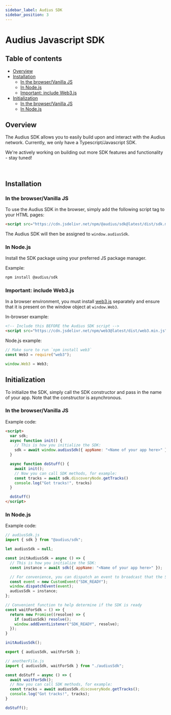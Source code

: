 ```yaml
---
sidebar_label: Audius SDK
sidebar_position: 3
---
```


# Audius Javascript SDK

## Table of contents
- [Overview](#overview)
- [Installation](#installation)
  - [In the browser/Vanilla JS](#in-the-browservanilla-js)
  - [In Node.js](#in-nodejs)
  - [Important: include Web3.js](#important-include-web3js)
- [Initialization](#initialization)
  - [In the browser/Vanilla JS](#in-the-browservanilla-js-1)
  - [In Node.js](#in-nodejs-1)

## Overview

The Audius SDK allows you to easily build upon and interact with the Audius network. Currently, we only have a Typescript/Javascript SDK.

We're actively working on building out more SDK features and functionality - stay tuned!

<br />

## Installation

### In the browser/Vanilla JS

To use the Audius SDK in the browser, simply add the following script tag to your HTML pages:

```html
<script src="https://cdn.jsdelivr.net/npm/@audius/sdk@latest/dist/sdk.min.js"></script>
```

The Audius SDK will then be assigned to `window.audiusSdk`.

### In Node.js

Install the SDK package using your preferred JS package manager.

Example:

```bash
npm install @audius/sdk
```

### Important: include Web3.js

In a browser environment, you must install [web3.js](https://github.com/ChainSafe/web3.js) separately and ensure that it is present on the window object at `window.Web3`.

In-browser example:

```html
<!-- Include this BEFORE the Audius SDK script -->
<script src="https://cdn.jsdelivr.net/npm/web3@latest/dist/web3.min.js"></script>
```

Node.js example:

```javascript
// Make sure to run `npm install web3`
const Web3 = require("web3");

window.Web3 = Web3;
```

## Initialization

To initialize the SDK, simply call the SDK constructor and pass in the name of your app. Note that the constructor is asynchronous.

### In the browser/Vanilla JS

Example code:

```html
<script>
  var sdk;
  async function init() {
    // This is how you initialize the SDK:
    sdk = await window.audiusSdk({ appName: "<Name of your app here>" });
  }

  async function doStuff() {
    await init();
    // Now you can call SDK methods, for example:
    const tracks = await sdk.discoveryNode.getTracks()
    console.log("Got tracks!", tracks)
  }

  doStuff()
</script>
```

### In Node.js

Example code:

```javascript
// audiusSdk.js
import { sdk } from "@audius/sdk";

let audiusSdk = null;

const initAudiusSdk = async () => {
  // This is how you initialize the SDK:
  const instance = await sdk({ appName: "<Name of your app here>" });

  // For convenience, you can dispatch an event to broadcast that the SDK is ready
  const event = new CustomEvent("SDK_READY");
  window.dispatchEvent(event);
  audiusSdk = instance;
};

// Convenient function to help determine if the SDK is ready
const waitForSdk = () => {
  return new Promise((resolve) => {
    if (audiusSdk) resolve();
    window.addEventListener("SDK_READY", resolve);
  });
}

initAudiusSdk();

export { audiusSdk, waitForSdk };
```

```javascript
// anotherFile.js
import { audiusSdk, waitForSdk } from "./audiusSdk";

const doStuff = async () => {
  await waitForSdk();
  // Now you can call SDK methods, for example:
  const tracks = await audiusSdk.discoveryNode.getTracks();
  console.log("Got tracks!", tracks);
}

doStuff();
```
